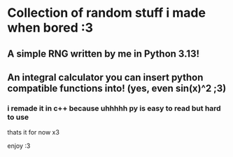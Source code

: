 # Collection of random stuff i made when bored :3

## A simple RNG written by me in Python 3.13!

## An integral calculator you can insert python compatible functions into! (yes, even sin(x)^2 ;3)
### i remade it in c++ because uhhhhh py is easy to read but hard to use

thats it for now x3

enjoy :3
